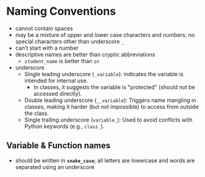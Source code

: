 # Naming Conventions
- cannot contain spaces
- may be a mixture of upper and lower case characters and numbers; no special characters other than underscore `_`
- can’t start with a number 
- descriptive names are better than cryptic abbreviations
  - `student_name` is better than `sn`
- underscore
  - Single leading underscore (`_variable`): indicates the variable is intended for internal use. 
    - In classes, it suggests the variable is "protected" (should not be accessed directly). 
  - Double leading underscore (`__variable`): Triggers name mangling in classes, making it harder (but not impossible) to access from outside the class. 
  - Single trailing underscore (`variable_`): Used to avoid conflicts with Python keywords (e.g., `class_`).

## Variable & Function names 
- should be written in **`snake_case`**; all letters are lowercase and words are separated using an underscore

